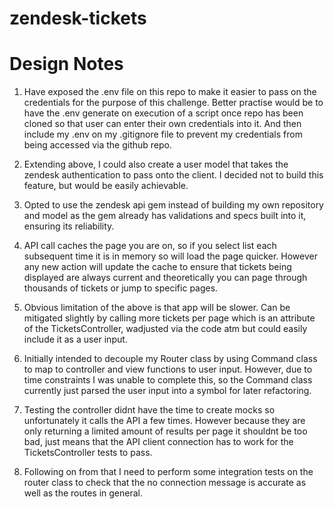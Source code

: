 # zendesk-tickets

# Design Notes

1. Have exposed the .env file on this repo to make it easier to pass on the credentials for the purpose of this challenge.  Better practise would be to have the .env generate on execution of a script once repo has been cloned so that user can enter their own credentials into it.  And then include my .env on my .gitignore file to prevent my credentials from being accessed via the github repo.

2. Extending above, I could also create a user model that takes the zendesk authentication to pass onto the client.  I decided not to build this feature, but would be easily achievable.

3. Opted to use the zendesk api gem instead of building my own repository and model as the gem already has validations and specs built into it, ensuring its reliability.

4. API call caches the page you are on, so if you select list each subsequent time it is in memory so will load the page quicker.  However any new action will update the cache to ensure that tickets being displayed are always current and theoretically you can page through thousands of tickets or jump to specific pages.

5. Obvious limitation of the above is that app will be slower.  Can be mitigated slightly by calling more tickets per page which is an attribute of the TicketsController, wadjusted via the code atm but could easily include it as a user input.

6. Initially intended to decouple my Router class by using Command class to map to controller and view functions to user input.  However, due to time constraints I was unable to complete this, so the Command class currently just parsed the user input into a symbol for later refactoring.

7. Testing the controller didnt have the time to create mocks so unfortunately it calls the API a few times.  However because they are only returning a limited amount of results per page it shouldnt be too bad, just means that the API client connection has to work for the TicketsController tests to pass.

8. Following on from that I need to perform some integration tests on the router class to check that the no connection message is accurate as well as the routes in general.

